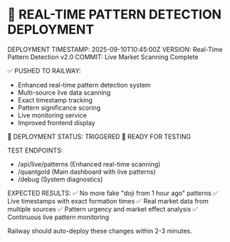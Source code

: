 🚀 REAL-TIME PATTERN DETECTION DEPLOYMENT
==========================================

DEPLOYMENT TIMESTAMP: 2025-09-10T10:45:00Z
VERSION: Real-Time Pattern Detection v2.0
COMMIT: Live Market Scanning Complete

✅ PUSHED TO RAILWAY:
- Enhanced real-time pattern detection system
- Multi-source live data scanning
- Exact timestamp tracking
- Pattern significance scoring
- Live monitoring service
- Improved frontend display

🔄 DEPLOYMENT STATUS: TRIGGERED
🎯 READY FOR TESTING

TEST ENDPOINTS:
- /api/live/patterns (Enhanced real-time scanning)
- /quantgold (Main dashboard with live patterns)
- /debug (System diagnostics)

EXPECTED RESULTS:
✅ No more fake "doji from 1 hour ago" patterns
✅ Live timestamps with exact formation times
✅ Real market data from multiple sources
✅ Pattern urgency and market effect analysis
✅ Continuous live pattern monitoring

Railway should auto-deploy these changes within 2-3 minutes.
